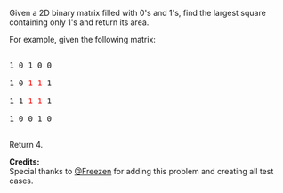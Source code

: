 

Given a 2D binary matrix filled with 0's and 1's, find the largest square containing only 1's and return its area.


For example, given the following matrix:
<pre>
1 0 1 0 0
1 0 <font color="red">1</font> <font color="red">1</font> 1
1 1 <font color="red">1</font> <font color="red">1</font> 1
1 0 0 1 0
</pre>
Return 4.


**Credits:**<br />Special thanks to [@Freezen](https://oj.leetcode.com/discuss/user/Freezen) for adding this problem and creating all test cases.
